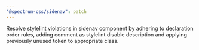 ```yaml
---
"@spectrum-css/sidenav": patch
---
```


Resolve stylelint violations in sidenav component by adhering to declaration order rules, adding comment as stylelint disable description and applying previously unused token to appropriate class.
